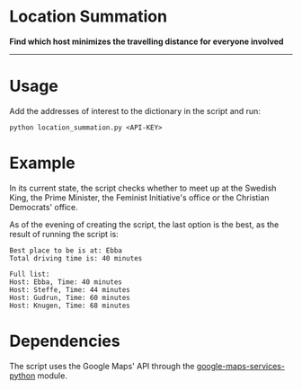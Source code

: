 Location Summation
===

**Find which host minimizes the travelling distance for everyone involved**

---

# Usage

Add the addresses of interest to the dictionary in the script and run:

```
python location_summation.py <API-KEY>
```

# Example

In its current state, the script checks whether to meet up at the Swedish King,
the Prime Minister, the Feminist Initiative's office or the Christian Democrats'
office.

As of the evening of creating the script, the last option is the best, as the
result of running the script is:

```
Best place to be is at: Ebba
Total driving time is: 40 minutes

Full list:
Host: Ebba, Time: 40 minutes
Host: Steffe, Time: 44 minutes
Host: Gudrun, Time: 60 minutes
Host: Knugen, Time: 68 minutes
```

# Dependencies

The script uses the Google Maps' API through the
[google-maps-services-python](https://github.com/googlemaps/google-maps-services-python)
module.
